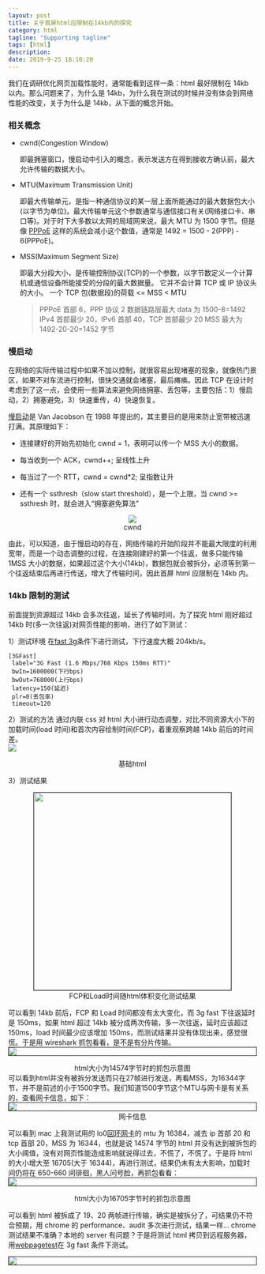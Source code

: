 ```yaml
---
layout: post
title: 关于首屏html应限制在14kb内的探究
category: html
tagline: "Supporting tagline"
tags: [html]
description:
date: 2019-9-25 18:10:20
---
```


我们在调研优化网页加载性能时，通常能看到这样一条：html 最好限制在 14kb 以内。那么问题来了，为什么是 14kb，为什么我在测试的时候并没有体会到网络性能的改变，关于为什么是 14kb，从下面的概念开始。

### 相关概念

- cwnd(Congestion Window)

  即最拥塞窗口，慢启动中引入的概念，表示发送方在得到接收方确认前，最大允许传输的数据大小。

- MTU(Maximum Transmission Unit)

  即最大传输单元，是指一种通信协议的某一层上面所能通过的最大数据包大小(以字节为单位)。最大传输单元这个参数通常与通信接口有关(网络接口卡、串口等)。对于时下大多数以太网的局域网来说，最大 MTU 为 1500 字节。但是像 [PPPoE](https://zh.wikipedia.org/wiki/PPPoE) 这样的系统会减小这个数值，通常是 1492 = 1500 - 2(PPP) - 6(PPPoE)。

- MSS(Maximum Segment Size)

  即最大分段大小，是传输控制协议(TCP)的一个参数，以字节数定义一个计算机或通信设备所能接受的分段的最大数据量。 它并不会计算 TCP 或 IP 协议头的大小。
  一个 TCP 包(数据段)的荷载 <= MSS < MTU

  > PPPoE 首部 6，PPP 协议 2
  > 数据链路层最大 data 为 1500-8=1492
  > IPv4 首部最少 20，IPv6 首部 40，TCP 首部最少 20
  > MSS 最大为 1492-20-20=1452 字节

### 慢启动

在网络的实际传输过程中如果不加以控制，就很容易出现堵塞的现象，就像热门景区，如果不对车流进行控制，很快交通就会堵塞，最后瘫痪。因此 TCP 在设计时考虑到了这一点，会使用一些算法来避免网络拥塞、丢包等，主要包括：1）慢启动，2）拥塞避免，3）快速重传，4）快速恢复。

[慢启动](https://hpbn.co/building-blocks-of-tcp/#slow-start)是 Van Jacobson 在 1988 年提出的，其主要目的是用来防止宽带被迅速打满。其原理如下：

- 连接建好的开始先初始化 cwnd = 1，表明可以传一个 MSS 大小的数据。

- 每当收到一个 ACK，cwnd++; 呈线性上升

- 每当过了一个 RTT，cwnd = cwnd\*2; 呈指数让升

- 还有一个 ssthresh（slow start threshold），是一个上限，当 cwnd >= ssthresh 时，就会进入“拥塞避免算法”

 <center><img src="https://i.imgur.com/a7RnY4k.png" /></center>
 <center>cwnd</center>

由此，可以知道，由于慢启动的存在，网络传输的开始阶段并不能最大限度的利用宽带，而是一个动态调整的过程，在连接刚建好的第一个往返，做多只能传输 1MSS 大小的数据，如果超过这个大小(14kb)，数据包就会被拆分，必须等到第一个往返结束后再进行传送，增大了传输时间，因此首屏 html 应限制在 14kb 内。

### 14kb 限制的测试

前面提到资源超过 14kb 会多次往返，延长了传输时间，为了探究 html 刚好超过 14kb 时(多一次往返)对网页性能的影响，进行了如下测试：

1）测试环境
在[fast 3g](https://github.com/WPO-Foundation/webpagetest/blob/master/www/settings/connectivity.ini.sample)条件下进行测试，下行速度大概 204kb/s。

```
[3GFast]
 label="3G Fast (1.6 Mbps/768 Kbps 150ms RTT)"
 bwIn=1600000(下行bps)
 bwOut=768000(上行bps)
 latency=150(延迟)
 plr=0(丢包率)
 timeout=120
```

2）测试的方法
通过内联 css 对 html 大小进行动态调整，对比不同资源大小下的加载时间(load 时间)和首次内容绘制时间(FCP)，着重观察跨越 14kb 前后的时间差。
<img style="display:block; margin: auto;border: 1px solid；width:400px" src="https://i.imgur.com/xYznLy0.png" />

  <center>基础html</center>

3）测试结果

  <img style="display:block; margin: auto;border: 1px solid;width:400px" src="https://i.imgur.com/UktpBBq.png" />
  <center>FCP和Load时间随html体积变化测试结果</center>

可以看到 14kb 前后，FCP 和 Load 时间都没有太大变化，而 3g fast 下往返延时是 150ms，如果 html 超过 14kb 被分成两次传输，多一次往返，延时应该超过 150ms，load 时间最少应该增加 150ms，而测试结果并没有体现出来，感觉很慌。于是用 wireshark 抓包看看，是不是有分片传输。
<img style="display:block; margin: auto;border: 1px solid;" src="https://i.imgur.com/877Dazy.png" />

<center>html大小为14574字节时的抓包示意图</center>
可以看到html并没有被拆分发送而只在27帧进行发送，再看MSS，为16344字节，并不是前述的小于1500字节。我们知道1500字节这个MTU与网卡是有关系的，查看网卡信息，如下：
<img style="display:block; margin: auto;border: 1px solid;" src="https://i.imgur.com/msospq0.png" />
<center>网卡信息</center>

可以看到 mac 上我测试用的 lo0[回环网卡](https://zh.wikipedia.org/wiki/%E5%9B%9E%E7%8E%AF)的 mtu 为 16384，减去 ip 首部 20 和 tcp 首部 20，MSS 为 16344，也就是说 14574 字节的 html 并没有达到被拆包的大小阈值，没有对网页性能造成影响就说得过去，不慌了，不慌了。于是将 html 的大小增大至 16705(大于 16344)，再进行测试，结果仍未有太大影响，加载时间仍将在 650-660 间徘徊，黑人问号脸，再抓包看看：
<img style="display:block; margin: auto;border: 1px solid;" src="https://i.imgur.com/McR3iJb.png" />

<center>html大小为16705字节时的抓包示意图</center>

可以看到 html 被拆成了 19、20 两帧进行传输，确实是被拆分了，可结果仍不符合预期，用 chrome 的 performance、audit 多次进行测试，结果一样...
chrome 测试结果不准确？本地的 server 有问题？于是将测试 html 拷贝到远程服务器，用[webpagetest](https://www.webpagetest.org/)在 3g fast 条件下测试。

<img style="display:block; margin: auto;border: 1px solid;" src="https://i.imgur.com/JSYU73d.png" />
